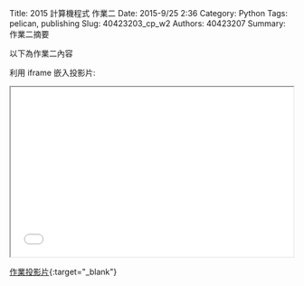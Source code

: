 Title: 2015 計算機程式 作業二
Date: 2015-9/25 2:36
Category: Python
Tags: pelican, publishing
Slug: 40423203_cp_w2
Authors: 40423207
Summary: 作業二摘要

以下為作業二內容

利用 iframe 嵌入投影片:

<iframe src="40423207_cp_w2_p.html" width="500" height="300"></iframe>

[作業投影片](40423207_cp_w2_p.html){:target="_blank"}